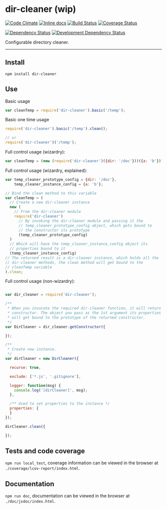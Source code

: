 # dir-cleaner (wip)

[![Code Climate](https://codeclimate.com/github/opensoars/dir-cleaner/badges/gpa.svg)](https://codeclimate.com/github/opensoars/dir-cleaner)
[![Inline docs](https://inch-ci.org/github/opensoars/dir-cleaner.svg?branch=master)](http://inch-ci.org/github/opensoars/dir-cleaner)
[![Build Status](https://travis-ci.org/opensoars/dir-cleaner.svg?branch=master)](https://travis-ci.org/opensoars/dir-cleaner)
[![Coverage Status](https://coveralls.io/repos/opensoars/dir-cleaner/badge.svg?branch=master&service=github)](https://coveralls.io/github/opensoars/dir-cleaner?branch=master)

[![Dependency Status](https://david-dm.org/opensoars/dir-cleaner.svg?style=flat)](https://david-dm.org/opensoars/dir-cleaner)
[![Development Dependency Status](https://david-dm.org/opensoars/dir-cleaner/dev-status.svg?style=flat)](https://david-dm.org/opensoars/dir-cleaner#info=devDependencies&view=table)

Configurable directory cleaner.

---


## Install

`npm install dir-cleaner`

## Use

Basic usage
```js
var cleanTemp = require('dir-cleaner').basic('/temp');

```

Basic one time usage
```js
require('dir-cleaner').basic('/temp').clean();

// or
require('dir-cleaner')('/temp');
```

Full control usage (wizardry):
```js
var cleanTemp = (new (require('dir-cleaner')({dir: '/doc'}))({a: 'b'})).clean;
```

Full control usage (wizardry, explained):
```js
var temp_cleaner_prototype_config = {dir: '/doc'},
    temp_cleaner_instance_config = {a: 'b'};

// Bind the clean method to this variable
var cleanTemp = (
  // Create a new dir-cleaner instance
  new (
    // From the dir-cleaner module
    require('dir-cleaner')
      // By invoking the dir-cleaner module and passing it the
      // temp_cleaner_prototype_config object, which gets bound to
      // the constructor its prototype
      (temp_cleaner_prototype_config)
  )
  // Which will have the temp_cleaner_instance_config object its
  // properties bound to it
  (temp_cleaner_instance_config)
// The returned result is a dir-cleaner instance, which holds all the
// dir-cleaner methods, the clean method will get bound to the
// cleanTemp variable
).clean;
```


Full control usage (non-wizardry):
```js

var dir_cleaner = require('dir-cleaner');

/**
 * When you invocate the required dir-cleaner function, it will return a
 * constructor. The object you pass as the 1st argument its properties
 * will get bound to the prototype of the returned constructor.
 */
var DirCleaner = dir_cleaner.getConstructor({

});

/**
 * Create new instance.
 */
var dirCleaner = new DirCleaner({

  recurse: true,

  exclude: ['*.js', '.gitignore'],

  logger: function(msg) {
    console.log('[dirCleaner]', msg);
  },

  /** Used to set properties to the instance */
  properties: {
  }
});

dirCleaner.clean({

});
```

## Tests and code coverage

`npm run local_test`, coverage information can be viewed in the browser at `./coverage/lcov-report/index.html`.

## Documentation
`npm run doc`, documentation can be viewed in the browser at `./doc/jsdoc/index.html`.